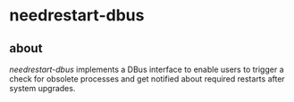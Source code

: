 needrestart-dbus
================

about
-----

*needrestart-dbus* implements a DBus interface to enable users to trigger
a check for obsolete processes and get notified about required restarts
after system upgrades.
